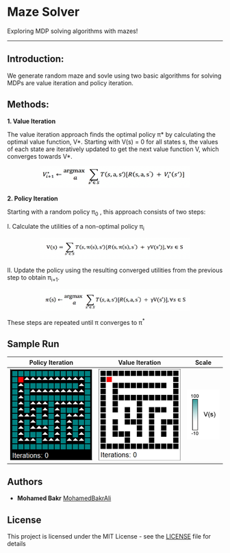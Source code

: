 # Maze Solver
Exploring MDP solving algorithms with mazes!

****

## Introduction:
We generate random maze and sovle using two basic algorithms for solving MDPs are value iteration
and policy iteration.
## Methods:
  **1. Value Iteration**
  
   The value iteration approach finds the optimal policy π* by calculating the optimal value
   function, V*. Starting with V(s) = 0 for all states s, the values of each state are iteratively
   updated to get the next value function V, which converges towards V*.
      
   <p align="center"><img src="visuals/viequation.png?raw=true" width="350" height="50"></p>
      
  **2. Policy Iteration**
  
   Starting with a random policy π<sub>0</sub> , this approach consists of two steps:
      
   I. Calculate the utilities of a non-optimal policy π<sub>i</sub>
            
   <p align="center"><img src="visuals/piequation1.png?raw=true" width="350" height="50"></p>
            
   II. Update the policy using the resulting converged utilities from the previous step to obtain π<sub>i+1</sub>.
            
   <p align="center"><img src="visuals/piequation2.png?raw=true" width="350" height="50"></p>
        
   These steps are repeated until π converges to π<sup>*</sup>
## Sample Run
Policy Iteration           |  Value Iteration          |  Scale
:-------------------------:|:-------------------------:|:-------------------------:
![Policy Iteration](visuals/pi_iterations_new.gif) |  ![Value Iteration](visuals/vi_iterations_new.gif) | ![scale](visuals/Scale.png)

## Authors

* **Mohamed Bakr** [MohamedBakrAli](https://github.com/MohamedBakrAli)

## License

This project is licensed under the MIT License - see the [LICENSE](LICENSE) file for details
